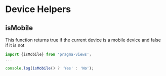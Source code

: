 # Device Helpers

## isMobile
This function returns true if the current device is a mobile device and false if it is not

```js
import {isMobile} from 'pragma-views';
... 

console.log(isMobile() ? 'Yes' : 'No');
```
